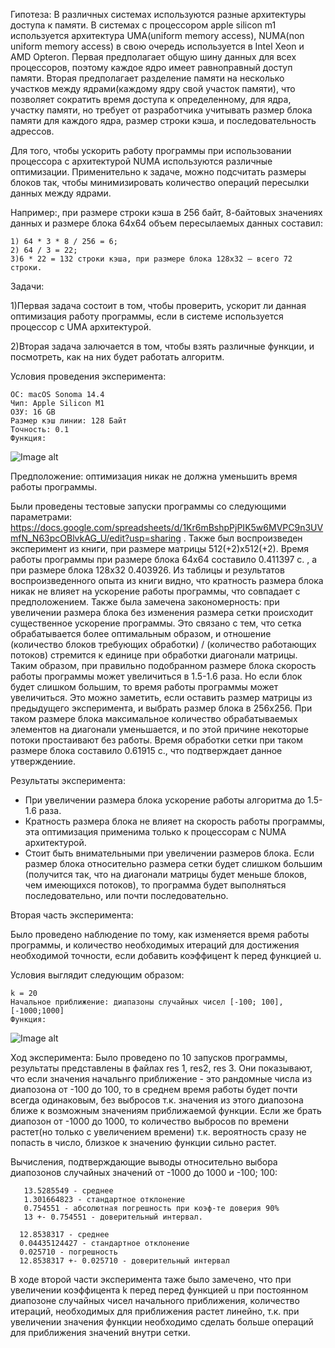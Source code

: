Гипотеза:
В различных системах используются разные архитектуры доступа к памяти. В системах с процессором apple silicon m1
используется архитектура UMA(uniform memory access), NUMA(non uniform memory access) в свою очередь используется в Intel
Xeon и AMD Opteron. Первая предполагает общую шину данных для всех процессоров, поэтому каждое ядро имеет равноправный
доступ памяти. Вторая предполагает разделение памяти на несколько участков между ядрами(каждому ядру свой
участок памяти), что позволяет сократить время доступа к определенному, для ядра, участку памяти, но требует от
разработчика учитывать размер блока памяти для каждого ядра, размер строки кэша, и последовательность адрессов.

Для того, чтобы ускорить работу программы при использовании процессора с архитектурой NUMA
используются различные оптимизации. Применительно к задаче, можно подсчитать размеры блоков так, чтобы
минимизировать количество операций пересылки данных между ядрами. 

Например:, при размере строки кэша в 256 байт, 8-байтовых значениях данных и размере блока 64х64 объем пересылаемых данных составил:
    
    1) 64 * 3 * 8 / 256 = 6; 
    2) 64 / 3 = 22; 
    3)6 * 22 = 132 строки кэша, при размере блока 128х32 – всего 72 строки.

Задачи:

1)Первая задача состоит в том, чтобы проверить, ускорит ли данная оптимизация работу программы, если в системе используется
процессор с UMA архитектурой. 

2)Вторая задача залючается в том, чтобы взять различные функции, и посмотреть, как на них будет работать алгоритм.

Условия проведения эксперимента:

    ОС: macOS Sonoma 14.4
    Чип: Apple Silicon M1
    ОЗУ: 16 GB
    Размер кэш линии: 128 Байт
    Точность: 0.1
    Функция: 
![Image alt](https://github.com/{SurfaceYellowDuck}/{comp_math}/tree/{main}/{hw1}/u.png)

Предположение: оптимизация никак не должна уменьшить время работы программы.

Были проведены тестовые запуски программы со следующими параметрами:
https://docs.google.com/spreadsheets/d/1Kr6mBshpPjPIK5w6MVPC9n3UVmfN_N63pcOBlvkAG_U/edit?usp=sharing .
Также был воспроизведен эксперимент из книги, при размере матрицы 512(+2)x512(+2). Время работы программы при размере
блока
64x64 cоставило 0.411397 с. , а при размере блока 128x32 0.403926. Из таблицы и результатов воспроизведенного опыта из
книги видно, что кратность размера блока никак не влияет на ускорение работы программы, что совпадает с
предположением. Также была замечена закономерность: при увеличении размера блока без изменения размера
сетки происходит существенное ускорение программы. Это связано с тем, что сетка обрабатывается более оптимальным
образом, и отношение (количество блоков требующих обработки) /  (количество работающих потоков) стремится к единице при
обработки диагонали матрицы. Таким образом, при правильно подобранном размере блока скорость работы программы может
увеличиться в 1.5-1.6 раза. Но если блок будет слишком большим, то время работы программы может увеличиться. Это можно
заметить, если оставить размер матрицы из предыдущего эксперимента, и выбрать размер блока в 256x256. При таком размере
блока максимальное количество обрабатываемых элементов на диагонали уменьшается, и по этой причине некоторые потоки простаивают без
работы. Время обработки сетки при таком размере блока составило 0.61915 с., что подтверждает данное утверждениие.

Результаты эксперимента:

- При увеличении размера блока ускорение работы алгоритма до 1.5-1.6 раза.
- Кратность размера блока не влияет на скорость работы программы, эта оптимизация применима только к процессорам с NUMA
  архитектурой.
- Стоит быть внимательными при увеличении размеров блока. Если размер блока относительно размера сетки будет слишком
  большим (получится так, что на диагонали матрицы будет меньше блоков, чем имеющихся потоков), то программа будет
  выполняться последовательно, или почти последовательно.

Вторая часть эксперимента:

  Было проведено наблюдение по тому, как изменяется время работы программы, и количество необходимых итераций для достижения
необходимой точности, если добавить коэффицент k перед функцией u. 

Условия выглядит следующим образом:

    k = 20
    Начальное приближение: диапазоны случайных чисел [-100; 100], [-1000;1000]
    Функция:
![Image alt](https://github.com/{SurfaceYellowDuck}/{comp_math}/tree/{main}/{hw1}/u.png)

Ход эксперимента:
  Было проведено по 10 запусков программы, результаты представлены в файлах res 1, 
res2, res 3. Они показывают, что если значения начальнго приближение - это рандомные числа из диапозона от -100 до 100, то 
в среднем время работы будет почти всегда одинаковым, без выбросов т.к. значения из этого диапозона ближе к возможным значениям приближаемой 
функции. Если же брать диапозон от -1000 до 1000, то количество выбросов по времени растет(но только с увеличением времени) т.к. вероятность 
сразу не попасть в число, близкое к значению функции сильно растет.

Вычисления, подтверждающие выводы относительно выбора диапозонов случайных значений от -1000 до 1000 и -100; 100:

       13.5285549 - среднее
       1.301664823 - стандартное отклонение
       0.754551 - абсолютная погрешность при коэф-те доверия 90%
       13 +- 0.754551 - доверительный интервал.

      12.8538317 - среднее
      0.04435124427 - стандартное отклонение
      0.025710 - погрешность
      12.8538317 +- 0.025710 - доверительный интервал

В ходе второй части эксперимента таже было замечено, что при увеличении коэффицента k перед перед функцией u при 
постоянном диапозоне случайных чисел начального приближения, количество итераций, необходимых для приближения растет 
линейно, т.к. при увеличении значения функции необходимо сделать больше операций для приближения значений внутри сетки.
